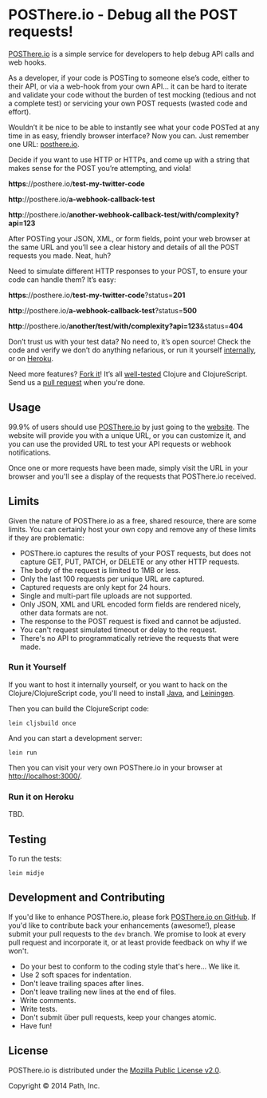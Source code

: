 # POSThere.io - Debug all the POST requests!

[POSThere.io](http://posthere.io/) is a simple service for developers to help debug API calls and web hooks. 

As a developer, if your code is POSTing to someone else’s code, either to their API, or via a web-hook from your own API… it can be hard to iterate and validate your code without the burden of test mocking (tedious and not a complete test) or servicing your own POST requests (wasted code and effort).

Wouldn’t it be nice to be able to instantly see what your code POSTed at any time in as easy, friendly browser interface? Now you can. Just remember one URL: [posthere.io](http://posthere.io/). 

Decide if you want to use HTTP or HTTPs, and come up with a string that makes sense for the POST you’re attempting, and viola! 

**https**://posthere.io/**test-my-twitter-code**

**http**://posthere.io/**a-webhook-callback-test**

**http**://posthere.io/**another-webhook-callback-test/with/complexity?api=123**

After POSTing your JSON, XML, or form fields, point your web browser at the same URL and you’ll see a clear history and details of all the POST requests you made. Neat, huh?

Need to simulate different HTTP responses to your POST, to ensure your code can handle them? It’s easy:

**https**://posthere.io/**test-my-twitter-code**?status=**201**

**http**://posthere.io/**a-webhook-callback-test**?status=**500**

**http**://posthere.io/**another/test/with/complexity?api=123**&status=**404**

Don’t trust us with your test data? No need to, it’s open source! Check the code and verify we don’t do anything nefarious, or run it yourself [internally](run-it-yourself), or on [Heroku](#run-it-on-heroku).

Need more features? [Fork it](https://github.com/path/posthere.io/fork)! It’s all [well-tested]() Clojure and ClojureScript. Send us a [pull request](#development-and-contributing) when you're done.

## Usage

99.9% of users should use [POSThere.io](http://posthere.io/) by just going to the [website](http://posthere.io/). The website will provide you with a unique URL, or you can customize it, and you can use the provided URL to test your API requests or webhook notifications.

Once one or more requests have been made, simply visit the URL in your browser and you'll see a display of the requests that POSThere.io received.

## Limits

Given the nature of POSThere.io as a free, shared resource, there are some limits. You can certainly host your own copy and remove any of these limits if they are problematic:

* POSThere.io captures the results of your POST requests, but does not capture GET, PUT, PATCH, or DELETE or any other HTTP requests.
* The body of the request is limited to 1MB or less.
* Only the last 100 requests per unique URL are captured.
* Captured requests are only kept for 24 hours.
* Single and multi-part file uploads are not supported.
* Only JSON, XML and URL encoded form fields are rendered nicely, other data formats are not.
* The response to the POST request is fixed and cannot be adjusted.
* You can't request simulated timeout or delay to the request.
* There's no API to programmatically retrieve the requests that were made.

### Run it Yourself

If you want to host it internally yourself, or you want to hack on the Clojure/ClojureScript code, you'll need to install [Java](http://www.oracle.com/technetwork/java/javase/downloads/index.html), and [Leiningen](http://leiningen.org/).

Then you can build the ClojureScript code:

```console
lein cljsbuild once
```

And you can start a development server:

```console
lein run 
```

Then you can visit your very own POSThere.io in your browser at [http://localhost:3000/](http://localhost:3000/).

### Run it on Heroku

TBD.

## Testing

To run the tests:

```console
lein midje
```


## Development and Contributing

If you'd like to enhance POSThere.io, please fork [POSThere.io on GitHub](https://github.com/path/posthere.io). If you'd like to contribute back your enhancements (awesome!), please submit your pull requests to the `dev` branch. We promise to look at every pull request and incorporate it, or at least provide feedback on why if we won't.

* Do your best to conform to the coding style that's here... We like it.
* Use 2 soft spaces for indentation.
* Don't leave trailing spaces after lines.
* Don't leave trailing new lines at the end of files.
* Write comments.
* Write tests.
* Don't submit über pull requests, keep your changes atomic.
* Have fun!


## License

POSThere.io is distributed under the [Mozilla Public License v2.0](http://www.mozilla.org/MPL/2.0/).

Copyright © 2014 Path, Inc.